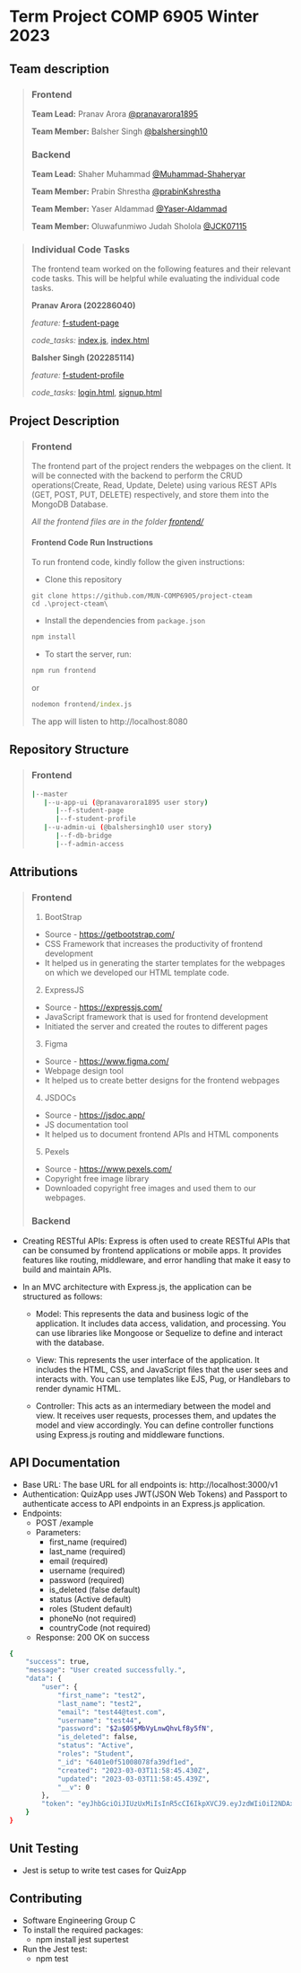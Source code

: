 # Term Project COMP 6905 Winter 2023

## Team description

> ### **Frontend**
> **Team Lead:** Pranav Arora [@pranavarora1895](https://github.com/pranavarora1895)
> 
> **Team Member:** Balsher Singh [@balshersingh10](https://github.com/balshersingh10)
>
> ### **Backend**
> **Team Lead:** Shaher Muhammad [@Muhammad-Shaheryar](https://github.com/Muhammad-Shaheryar)
> 
> **Team Member:** Prabin Shrestha [@prabinKshrestha](https://github.com/prabinKshrestha)
>
> **Team Member:** Yaser Aldammad  [@Yaser-Aldammad ](https://github.com/@Yaser-Aldammad)
>
> **Team Member:** Oluwafunmiwo Judah Sholola [@JCK07115](https://github.com/@JCK07115)

> ### **Individual Code Tasks**
> The frontend team worked on the following features and their relevant code tasks. This will be helpful while evaluating the individual code tasks.
>
> **Pranav Arora (202286040)**
>
> _feature:_ [f-student-page](https://github.com/MUN-COMP6905/project-cteam/tree/f-student-page)
>
> _code_tasks:_ [index.js](https://github.com/MUN-COMP6905/project-cteam/blob/u-app-ui/frontend/index.js), [index.html](https://github.com/MUN-COMP6905/project-cteam/blob/f-student-page/frontend/views/index.html)
>
> **Balsher Singh (202285114)**
>
> _feature:_ [f-student-profile](https://github.com/MUN-COMP6905/project-cteam/tree/f-student-profile)
>
> _code_tasks:_ [login.html](https://github.com/MUN-COMP6905/project-cteam/blob/u-app-ui/frontend/views/login.html), [signup.html](https://github.com/MUN-COMP6905/project-cteam/blob/u-app-ui/frontend/views/signup.html)



## Project Description
> ### Frontend
>
> The frontend part of the project renders the webpages on the client. It will be connected with the backend to perform the CRUD operations(Create, Read, Update, Delete) using various REST APIs (GET, POST, PUT, DELETE) respectively, and store them into the MongoDB Database.
>
> _All the frontend files are in the folder [frontend/](https://github.com/MUN-COMP6905/project-cteam/tree/u-app-ui/frontend)_
>
> #### Frontend Code Run Instructions
> To run frontend code, kindly follow the given instructions:
>
> - Clone this repository
>
> ```git
> git clone https://github.com/MUN-COMP6905/project-cteam
> cd .\project-cteam\
> ```
>
> - Install the dependencies from `package.json`
>
> ```cmd
> npm install
> ```
>
> - To start the server, run:
>
> ```cmd
> npm run frontend
> ```
>
> or
> 
> ```cmd
> nodemon frontend/index.js
> ```
>
> The app will listen to http://localhost:8080

## Repository Structure
> ### Frontend
> ```bash 
> |--master
>    |--u-app-ui (@pranavarora1895 user story)
>       |--f-student-page
>       |--f-student-profile
>    |--u-admin-ui (@balshersingh10 user story)
>       |--f-db-bridge
>       |--f-admin-access
> ```

## Attributions
<!-- Each line/entry of your attributions section should consist of three parts: (1) the source (such as web page URL, individual name, or bibliographic reference), (2) the nature of the contribution to your submission, and (3) any additional information (such as how the collaboration worked, or whether your collaborator is a classmate or student) -->
 
> ### Frontend
> 1. BootStrap
>   - Source - https://getbootstrap.com/
>   - CSS Framework that increases the productivity of frontend development
>   - It helped us in generating the starter templates for the webpages on which we developed our HTML template code.
>
> 2. ExpressJS
>   - Source - https://expressjs.com/
>   - JavaScript framework that is used for frontend development
>   - Initiated the server and created the routes to different pages
>
> 3. Figma
>   - Source - https://www.figma.com/
>   - Webpage design tool
>   - It helped us to create better designs for the frontend webpages
>
> 4. JSDOCs
>   - Source - https://jsdoc.app/
>   - JS documentation tool
>   - It helped us to document frontend APIs and HTML components
> 
> 5. Pexels
>   - Source - https://www.pexels.com/
>   - Copyright free image library
>   - Downloaded copyright free images and used them to our webpages.
>
> ### Backend
- Creating RESTful APIs: Express is often used to create RESTful APIs that can
  be consumed by frontend applications or mobile apps. It provides features like
  routing, middleware, and error handling that make it easy to build and
  maintain APIs.
- In an MVC architecture with Express.js, the application can be structured as
  follows:

  - Model: This represents the data and business logic of the application. It
    includes data access, validation, and processing. You can use libraries like
    Mongoose or Sequelize to define and interact with the database.

  - View: This represents the user interface of the application. It includes the
    HTML, CSS, and JavaScript files that the user sees and interacts with. You
    can use templates like EJS, Pug, or Handlebars to render dynamic HTML.

  - Controller: This acts as an intermediary between the model and view. It
    receives user requests, processes them, and updates the model and view
    accordingly. You can define controller functions using Express.js routing
    and middleware functions.

## API Documentation
*  Base URL: The base URL for all endpoints is: http://localhost:3000/v1
*  Authentication: QuizApp uses JWT(JSON Web Tokens) and Passport to authenticate access to API endpoints in an Express.js application.
* Endpoints:
   * POST /example
   * Parameters:
       * first_name (required)
       * last_name (required)
       * email (required)
       * username (required)
       * password (required)
       * is_deleted (false default)
       * status (Active default)
       * roles (Student default)
       * phoneNo (not required)
       * countryCode (not required)
   * Response: 200 OK on success
```bash
{
    "success": true,
    "message": "User created successfully.",
    "data": {
        "user": {
            "first_name": "test2",
            "last_name": "test2",
            "email": "test44@test.com",
            "username": "test44",
            "password": "$2a$05$MbVyLnwQhvLf8y5fN",
            "is_deleted": false,
            "status": "Active",
            "roles": "Student",
            "_id": "6401e0f51008078fa39df1ed",
            "created": "2023-03-03T11:58:45.430Z",
            "updated": "2023-03-03T11:58:45.439Z",
            "__v": 0
        },
        "token": "eyJhbGciOiJIUzUxMiIsInR5cCI6IkpXVCJ9.eyJzdWIiOiI2NDAxZTBmNTEwMDgwNzhmYTM5ZGYxZWQiLCJpYXQiOjE2Nzc4NDQ3MjV9.Er_zqTi2ur5Iqfs_BilqJwGoVGDRusMd2GyTeP45U45fsfsdfsdcasaeupwLVIGC_G9kxsURXQ"
    }
}
```

## Unit Testing

- Jest is setup to write test cases for QuizApp

## Contributing
 * Software Engineering Group C
 * To install the required packages: 
   * npm install jest supertest
 * Run the Jest test:
   * npm test
